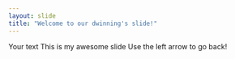 ```yaml
---
layout: slide
title: "Welcome to our dwinning's slide!"
---
```

Your text
This is my awesome slide
Use the left arrow to go back!
